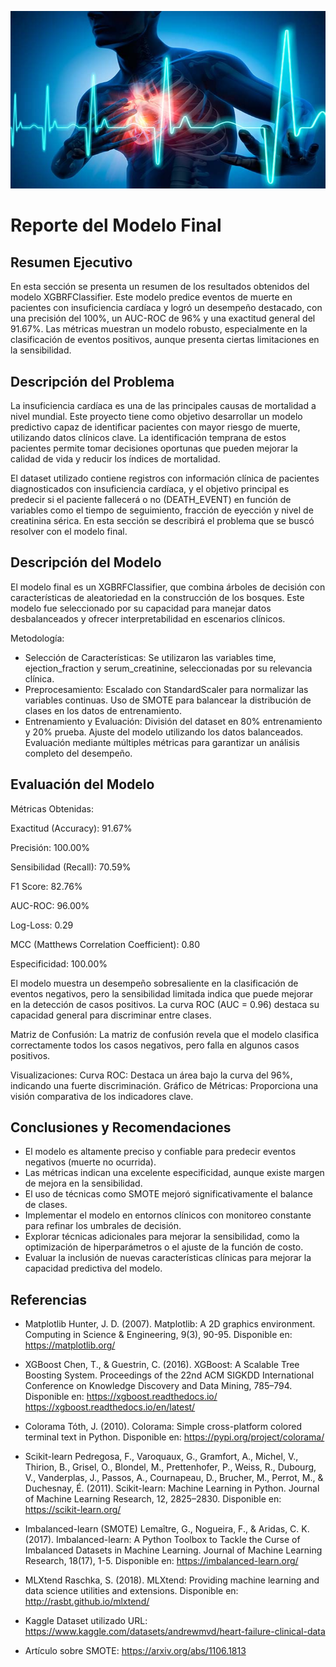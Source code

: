 ![Descripción de la imagen](images/Falla-cardiaca.jpg)

# Reporte del Modelo Final

## Resumen Ejecutivo

En esta sección se presenta un resumen de los resultados obtenidos del modelo XGBRFClassifier.
Este modelo predice eventos de muerte en pacientes con insuficiencia cardíaca y logró un desempeño destacado, con una precisión del 100%, un AUC-ROC de 96% y una exactitud general del 91.67%. Las métricas muestran un modelo robusto, especialmente en la clasificación de eventos positivos, aunque presenta ciertas limitaciones en la sensibilidad.

## Descripción del Problema

La insuficiencia cardíaca es una de las principales causas de mortalidad a nivel mundial. Este proyecto tiene como objetivo desarrollar un modelo predictivo capaz de identificar pacientes con mayor riesgo de muerte, utilizando datos clínicos clave. La identificación temprana de estos pacientes permite tomar decisiones oportunas que pueden mejorar la calidad de vida y reducir los índices de mortalidad.

El dataset utilizado contiene registros con información clínica de pacientes diagnosticados con insuficiencia cardíaca, y el objetivo principal es predecir si el paciente fallecerá o no (DEATH_EVENT) en función de variables como el tiempo de seguimiento, fracción de eyección y nivel de creatinina sérica.
En esta sección se describirá el problema que se buscó resolver con el modelo final. 

## Descripción del Modelo

El modelo final es un XGBRFClassifier, que combina árboles de decisión con características de aleatoriedad en la construcción de los bosques. Este modelo fue seleccionado por su capacidad para manejar datos desbalanceados y ofrecer interpretabilidad en escenarios clínicos.

Metodología:

- Selección de Características: 
Se utilizaron las variables time, ejection_fraction y serum_creatinine, seleccionadas por su relevancia clínica.
- Preprocesamiento:
Escalado con StandardScaler para normalizar las variables continuas.
Uso de SMOTE para balancear la distribución de clases en los datos de entrenamiento.
- Entrenamiento y Evaluación:
División del dataset en 80% entrenamiento y 20% prueba.
Ajuste del modelo utilizando los datos balanceados.
Evaluación mediante múltiples métricas para garantizar un análisis completo del desempeño.

## Evaluación del Modelo

Métricas Obtenidas:

Exactitud (Accuracy): 91.67%

Precisión: 100.00%

Sensibilidad (Recall): 70.59%

F1 Score: 82.76%

AUC-ROC: 96.00%

Log-Loss: 0.29

MCC (Matthews Correlation Coefficient): 0.80

Especificidad: 100.00%

El modelo muestra un desempeño sobresaliente en la clasificación de eventos negativos, pero la sensibilidad limitada indica que puede mejorar en la detección de casos positivos. La curva ROC (AUC = 0.96) destaca su capacidad general para discriminar entre clases.

Matriz de Confusión:
La matriz de confusión revela que el modelo clasifica correctamente todos los casos negativos, pero falla en algunos casos positivos.

Visualizaciones:
Curva ROC: Destaca un área bajo la curva del 96%, indicando una fuerte discriminación.
Gráfico de Métricas: Proporciona una visión comparativa de los indicadores clave.


## Conclusiones y Recomendaciones

- El modelo es altamente preciso y confiable para predecir eventos negativos (muerte no ocurrida).
- Las métricas indican una excelente especificidad, aunque existe margen de mejora en la sensibilidad.
- El uso de técnicas como SMOTE mejoró significativamente el balance de clases.
- Implementar el modelo en entornos clínicos con monitoreo constante para refinar los umbrales de decisión.
- Explorar técnicas adicionales para mejorar la sensibilidad, como la optimización de hiperparámetros o el ajuste de la función de costo.
- Evaluar la inclusión de nuevas características clínicas para mejorar la capacidad predictiva del modelo.

## Referencias

- Matplotlib
Hunter, J. D. (2007). Matplotlib: A 2D graphics environment. Computing in Science & Engineering, 9(3), 90-95.
Disponible en: https://matplotlib.org/

- XGBoost
Chen, T., & Guestrin, C. (2016). XGBoost: A Scalable Tree Boosting System. Proceedings of the 22nd ACM SIGKDD International Conference on Knowledge Discovery and Data Mining, 785–794.
Disponible en: https://xgboost.readthedocs.io/
https://xgboost.readthedocs.io/en/latest/

- Colorama
Tóth, J. (2010). Colorama: Simple cross-platform colored terminal text in Python.
Disponible en: https://pypi.org/project/colorama/

- Scikit-learn
Pedregosa, F., Varoquaux, G., Gramfort, A., Michel, V., Thirion, B., Grisel, O., Blondel, M., Prettenhofer, P., Weiss, R., Dubourg, V., Vanderplas, J., Passos, A., Cournapeau, D., Brucher, M., Perrot, M., & Duchesnay, É. (2011). Scikit-learn: Machine Learning in Python. Journal of Machine Learning Research, 12, 2825–2830.
Disponible en: https://scikit-learn.org/

- Imbalanced-learn (SMOTE)
Lemaître, G., Nogueira, F., & Aridas, C. K. (2017). Imbalanced-learn: A Python Toolbox to Tackle the Curse of Imbalanced Datasets in Machine Learning. Journal of Machine Learning Research, 18(17), 1-5.
Disponible en: https://imbalanced-learn.org/

- MLXtend
Raschka, S. (2018). MLXtend: Providing machine learning and data science utilities and extensions.
Disponible en: http://rasbt.github.io/mlxtend/

- Kaggle
Dataset utilizado URL: https://www.kaggle.com/datasets/andrewmvd/heart-failure-clinical-data 

- Artículo sobre SMOTE:  https://arxiv.org/abs/1106.1813
